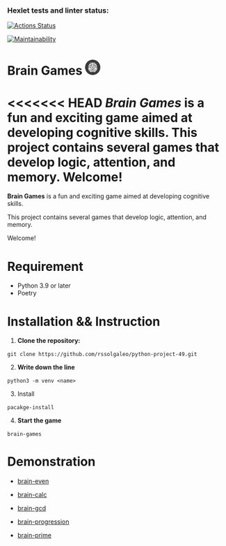 ### Hexlet tests and linter status:

[![Actions Status](https://github.com/rssolgaleo/python-project-49/actions/workflows/hexlet-check.yml/badge.svg)](https://github.com/rssolgaleo/python-project-49/actions)

[![Maintainability](https://api.codeclimate.com/v1/badges/093e290cc899e1f728c1/maintainability)](https://codeclimate.com/github/rssolgaleo/python-project-49/maintainability)

# Brain Games <img src="/photos/photo.png" width="35">
<<<<<<< HEAD
_Brain Games_ is a fun and exciting game aimed at developing cognitive skills. This project contains several games that develop logic, attention, and memory. Welcome!
=======
__Brain Games__ is a fun and exciting game aimed at developing cognitive skills.

This project contains several games that develop logic, attention, and memory. 

Welcome!

# Requirement
* Python 3.9 or later
* Poetry

# Installation && Instruction
1. __Clone the repository:__
```
git clone https://github.com/rssolgaleo/python-project-49.git
```
2. __Write down the line__
```
python3 -m venv <name>
```
3. Install
```
pacakge-install
```
4. __Start the game__
```
brain-games
```
# Demonstration
* [brain-even](https://asciinema.org/a/671608)

* [brain-calc](https://asciinema.org/a/3XRHqHrSkUXeBO0PJOXAK1DK4)

* [brain-gcd](https://asciinema.org/a/jMj3L6UxxC6QOPFm0glkDOPvJ)

* [brain-progression](https://asciinema.org/a/mBKCkLvnBVOOZ0B2tLLmyciox)

* [brain-prime](https://asciinema.org/a/twk9pFXCASOabL918iLOAkGAM)
